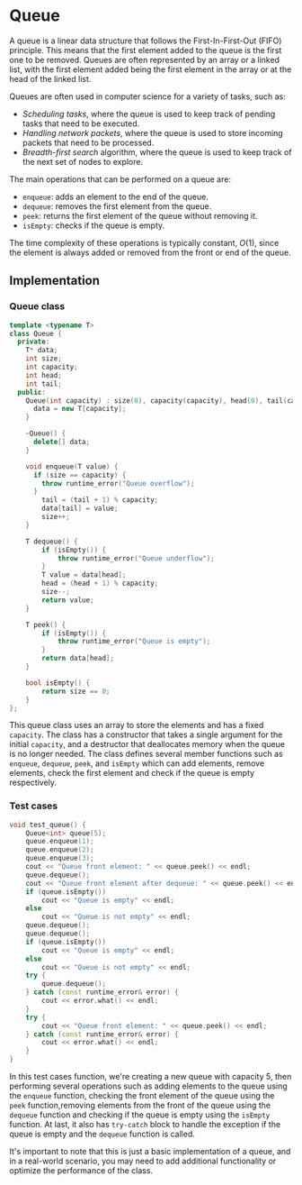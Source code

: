 # Queue

A queue is a linear data structure that follows the First-In-First-Out (FIFO) principle. This means that the first element added to the queue is the first one to be removed. Queues are often represented by an array or a linked list, with the first element added being the first element in the array or at the head of the linked list.

Queues are often used in computer science for a variety of tasks, such as:

- *Scheduling tasks*, where the queue is used to keep track of pending tasks that need to be executed.
- *Handling network packets*, where the queue is used to store incoming packets that need to be processed.
- *Breadth-first search* algorithm, where the queue is used to keep track of the next set of nodes to explore.

The main operations that can be performed on a queue are:

- `enqueue`: adds an element to the end of the queue.
- `dequeue`: removes the first element from the queue.
- `peek`: returns the first element of the queue without removing it.
- `isEmpty`: checks if the queue is empty.


The time complexity of these operations is typically constant, $O(1)$, since the element is always added or removed from the front or end of the queue.

## Implementation

### Queue class

```cpp
template <typename T>
class Queue {
  private:
    T* data;
    int size;
    int capacity;
    int head;
    int tail;
  public:
    Queue(int capacity) : size(0), capacity(capacity), head(0), tail(capacity - 1) {
      data = new T[capacity];
    }

    ~Queue() {
      delete[] data;
    }

    void enqueue(T value) {
      if (size == capacity) {
        throw runtime_error("Queue overflow");
      }
        tail = (tail + 1) % capacity;
        data[tail] = value;
        size++;
    }

    T dequeue() {
        if (isEmpty()) {
            throw runtime_error("Queue underflow");
        }
        T value = data[head];
        head = (head + 1) % capacity;
        size--;
        return value;
    }

    T peek() {
        if (isEmpty()) {
            throw runtime_error("Queue is empty");
        }
        return data[head];
    }

    bool isEmpty() {
        return size == 0;
    }
};
```

This queue class uses an array to store the elements and has a fixed `capacity`. The class has a constructor that takes a single argument for the initial `capacity`, and a destructor that deallocates memory when the queue is no longer needed.
The class defines several member functions such as `enqueue`, `dequeue`, `peek`, and `isEmpty` which can add elements, remove elements, check the first element and check if the queue is empty respectively.

### Test cases

```cpp
void test_queue() {
    Queue<int> queue(5);
    queue.enqueue(1);
    queue.enqueue(2);
    queue.enqueue(3);
    cout << "Queue front element: " << queue.peek() << endl;
    queue.dequeue();
    cout << "Queue front element after dequeue: " << queue.peek() << endl;
    if (queue.isEmpty())
        cout << "Queue is empty" << endl;
    else
        cout << "Queue is not empty" << endl;
    queue.dequeue();
    queue.dequeue();
    if (queue.isEmpty())
        cout << "Queue is empty" << endl;
    else
        cout << "Queue is not empty" << endl;
    try {
        queue.dequeue();
    } catch (const runtime_error& error) {
        cout << error.what() << endl;
    }
    try {
        cout << "Queue front element: " << queue.peek() << endl;
    } catch (const runtime_error& error) {
        cout << error.what() << endl;
    }
}
```

In this test cases function, we're creating a new queue with capacity 5, then performing several operations such as adding elements to the queue using the `enqueue` function, checking the front element of the queue using the `peek` function,removing elements from the front of the queue using the `dequeue` function and checking if the queue is empty using the `isEmpty` function. At last, it also has `try-catch` block to handle the exception if the queue is empty and the `dequeue` function is called.

It's important to note that this is just a basic implementation of a queue, and in a real-world scenario, you may need to add additional functionality or optimize the performance of the class.